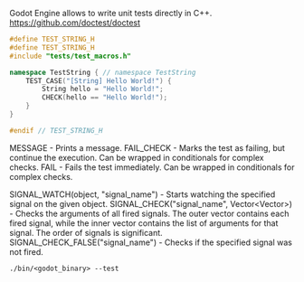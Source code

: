 Godot Engine allows to write unit tests directly in C++.
https://github.com/doctest/doctest
```cpp
#define TEST_STRING_H
#define TEST_STRING_H
#include "tests/test_macros.h"

namespace TestString { // namespace TestString
	TEST_CASE("[String] Hello World!") {
		String hello = "Hello World!";
		CHECK(hello == "Hello World!");
	}
} 

#endif // TEST_STRING_H
```
<lu>MESSAGE - Prints a message.</lu>
<lu>FAIL_CHECK - Marks the test as failing, but continue the execution. Can be wrapped in conditionals for complex checks.</lu>
<lu>FAIL - Fails the test immediately. Can be wrapped in conditionals for complex checks.</lu>

<lu>SIGNAL_WATCH(object, "signal_name") - Starts watching the specified signal on the given object.</lu>
<lu>SIGNAL_CHECK("signal_name", Vector<Vector<Variant>>) - Checks the arguments of all fired signals. The outer vector contains each fired signal, while the inner vector contains the list of arguments for that signal. The order of signals is significant.</lu>
<lu>SIGNAL_CHECK_FALSE("signal_name") - Checks if the specified signal was not fired.</lu>

```
./bin/<godot_binary> --test
```
